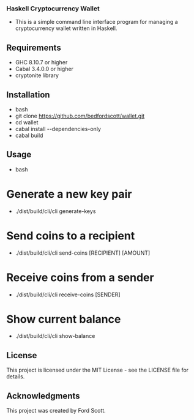 ### Haskell Cryptocurrency Wallet
- This is a simple command line interface program for managing a cryptocurrency wallet written in Haskell.

## Requirements
- GHC 8.10.7 or higher
- Cabal 3.4.0.0 or higher
- cryptonite library
## Installation
- bash
- git clone https://github.com/bedfordscott/wallet.git
- cd wallet
- cabal install --dependencies-only
- cabal build
## Usage
- bash
# Generate a new key pair
- ./dist/build/cli/cli generate-keys

# Send coins to a recipient
- ./dist/build/cli/cli send-coins [RECIPIENT] [AMOUNT]

# Receive coins from a sender
- ./dist/build/cli/cli receive-coins [SENDER]

# Show current balance
- ./dist/build/cli/cli show-balance
## License
This project is licensed under the MIT License - see the LICENSE file for details.

## Acknowledgments
This project was created by Ford Scott.
